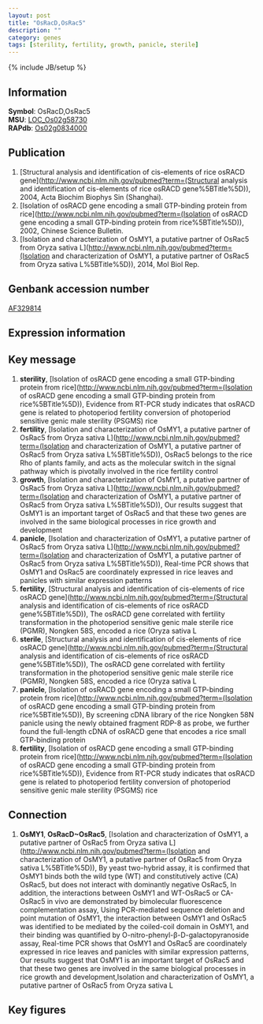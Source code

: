 ```yaml
---
layout: post
title: "OsRacD,OsRac5"
description: ""
category: genes
tags: [sterility, fertility, growth, panicle, sterile]
---
```

{% include JB/setup %}

## Information
__Symbol__: OsRacD,OsRac5  
__MSU__: [LOC_Os02g58730](http://rice.plantbiology.msu.edu/cgi-bin/ORF_infopage.cgi?orf=LOC_Os02g58730)  
__RAPdb__: [Os02g0834000](http://rapdb.dna.affrc.go.jp/viewer/gbrowse_details/irgsp1?name=Os02g0834000)  

## Publication
1. [Structural analysis and identification of cis-elements of rice osRACD gene](http://www.ncbi.nlm.nih.gov/pubmed?term=(Structural analysis and identification of cis-elements of rice osRACD gene%5BTitle%5D)), 2004, Acta Biochim Biophys Sin (Shanghai).
2. [Isolation of osRACD gene encoding a small GTP-binding protein from rice](http://www.ncbi.nlm.nih.gov/pubmed?term=(Isolation of osRACD gene encoding a small GTP-binding protein from rice%5BTitle%5D)), 2002, Chinese Science Bulletin.
3. [Isolation and characterization of OsMY1, a putative partner of OsRac5 from Oryza sativa L](http://www.ncbi.nlm.nih.gov/pubmed?term=(Isolation and characterization of OsMY1, a putative partner of OsRac5 from Oryza sativa L%5BTitle%5D)), 2014, Mol Biol Rep.

## Genbank accession number
[AF329814](http://www.ncbi.nlm.nih.gov/nuccore/AF329814)

## Expression information

## Key message
1. __sterility__, [Isolation of osRACD gene encoding a small GTP-binding protein from rice](http://www.ncbi.nlm.nih.gov/pubmed?term=(Isolation of osRACD gene encoding a small GTP-binding protein from rice%5BTitle%5D)),  Evidence from RT-PCR study indicates that osRACD gene is related to photoperiod fertility conversion of photoperiod sensitive genic male sterility (PSGMS) rice
2. __fertility__, [Isolation and characterization of OsMY1, a putative partner of OsRac5 from Oryza sativa L](http://www.ncbi.nlm.nih.gov/pubmed?term=(Isolation and characterization of OsMY1, a putative partner of OsRac5 from Oryza sativa L%5BTitle%5D)), OsRac5 belongs to the rice Rho of plants family, and acts as the molecular switch in the signal pathway which is pivotally involved in the rice fertility control
3. __growth__, [Isolation and characterization of OsMY1, a putative partner of OsRac5 from Oryza sativa L](http://www.ncbi.nlm.nih.gov/pubmed?term=(Isolation and characterization of OsMY1, a putative partner of OsRac5 from Oryza sativa L%5BTitle%5D)),  Our results suggest that OsMY1 is an important target of OsRac5 and that these two genes are involved in the same biological processes in rice growth and development
4. __panicle__, [Isolation and characterization of OsMY1, a putative partner of OsRac5 from Oryza sativa L](http://www.ncbi.nlm.nih.gov/pubmed?term=(Isolation and characterization of OsMY1, a putative partner of OsRac5 from Oryza sativa L%5BTitle%5D)),  Real-time PCR shows that OsMY1 and OsRac5 are coordinately expressed in rice leaves and panicles with similar expression patterns
5. __fertility__, [Structural analysis and identification of cis-elements of rice osRACD gene](http://www.ncbi.nlm.nih.gov/pubmed?term=(Structural analysis and identification of cis-elements of rice osRACD gene%5BTitle%5D)), The osRACD gene correlated with fertility transformation in the photoperiod sensitive genic male sterile rice (PGMR), Nongken 58S, encoded a rice (Oryza sativa L
6. __sterile__, [Structural analysis and identification of cis-elements of rice osRACD gene](http://www.ncbi.nlm.nih.gov/pubmed?term=(Structural analysis and identification of cis-elements of rice osRACD gene%5BTitle%5D)), The osRACD gene correlated with fertility transformation in the photoperiod sensitive genic male sterile rice (PGMR), Nongken 58S, encoded a rice (Oryza sativa L
7. __panicle__, [Isolation of osRACD gene encoding a small GTP-binding protein from rice](http://www.ncbi.nlm.nih.gov/pubmed?term=(Isolation of osRACD gene encoding a small GTP-binding protein from rice%5BTitle%5D)),  By screening cDNA library of the rice Nongken 58N panicle using the newly obtained fragment RDP-8 as probe, we further found the full-length cDNA of osRACD gene that encodes a rice small GTP-binding protein
8. __fertility__, [Isolation of osRACD gene encoding a small GTP-binding protein from rice](http://www.ncbi.nlm.nih.gov/pubmed?term=(Isolation of osRACD gene encoding a small GTP-binding protein from rice%5BTitle%5D)),  Evidence from RT-PCR study indicates that osRACD gene is related to photoperiod fertility conversion of photoperiod sensitive genic male sterility (PSGMS) rice

## Connection
1. __OsMY1__, __OsRacD~OsRac5__, [Isolation and characterization of OsMY1, a putative partner of OsRac5 from Oryza sativa L](http://www.ncbi.nlm.nih.gov/pubmed?term=(Isolation and characterization of OsMY1, a putative partner of OsRac5 from Oryza sativa L%5BTitle%5D)),  By yeast two-hybrid assay, it is confirmed that OsMY1 binds both the wild type (WT) and constitutively active (CA) OsRac5, but does not interact with dominantly negative OsRac5, In addition, the interactions between OsMY1 and WT-OsRac5 or CA-OsRac5 in vivo are demonstrated by bimolecular fluorescence complementation assay, Using PCR-mediated sequence deletion and point mutation of OsMY1, the interaction between OsMY1 and OsRac5 was identified to be mediated by the coiled-coil domain in OsMY1, and their binding was quantified by O-nitro-phenyl-β-D-galactopyranoside assay, Real-time PCR shows that OsMY1 and OsRac5 are coordinately expressed in rice leaves and panicles with similar expression patterns, Our results suggest that OsMY1 is an important target of OsRac5 and that these two genes are involved in the same biological processes in rice growth and development,Isolation and characterization of OsMY1, a putative partner of OsRac5 from Oryza sativa L

## Key figures


